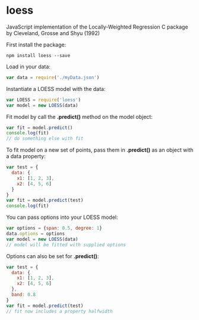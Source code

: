 # loess
JavaScript implementation of the Locally-Weighted Regression C package by Cleveland, Grosse and Shyu (1992)


First install the package:
```
npm install loess --save
```

Load in your data:
```javascript
var data = require('./myData.json')
```

Instantiate a LOESS model with the data:
```javascript
var LOESS = require('loess')
var model = new LOESS(data)
```

Fit model by call the **.predict()** method on the model object:
```javascript
var fit = model.predict()
console.log(fit)
// do something else with fit
```

To fit model on a new set of points, pass them in **.predict()** as an object with a data property:
```javascript
var test = {
  data: {
    x1: [1, 2, 3],
    x2: [4, 5, 6]
  }
}
var fit = model.predict(test)
console.log(fit)
```

You can pass options into your LOESS model:
```javascript
var options = {span: 0.5, degree: 1}
data.options = options
var model = new LOESS(data)
// model will be fitted with supplied options
```

Options can also be set for **.predict()**:
```javascript
var test = {
  data: {
    x1: [1, 2, 3],
    x2: [4, 5, 6]
  },
  band: 0.8
}
var fit = model.predict(test)
// fit now includes a property halfwidth
```
